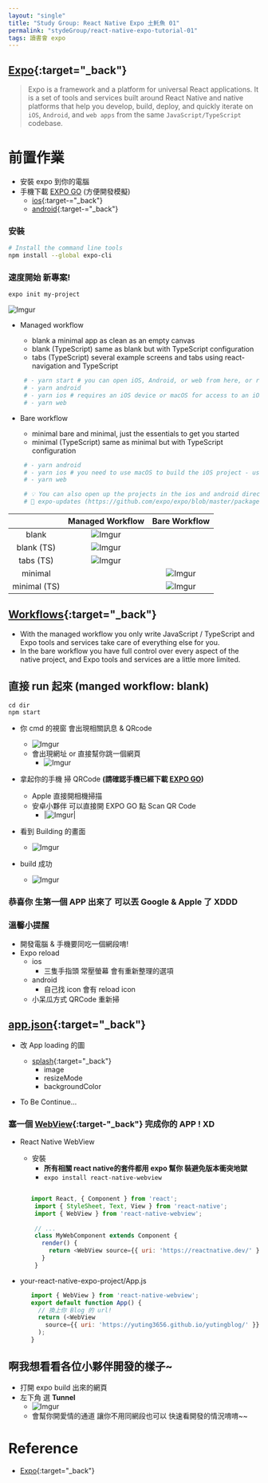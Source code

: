 ```yaml
---
layout: "single"
title: "Study Group: React Native Expo 土魠魚 01"
permalink: "stydeGroup/react-native-expo-tutorial-01"
tags: 讀書會 expo
---
```


## [Expo](https://docs.expo.dev/){:target="_back"}

> Expo is a framework and a platform for universal React applications. It is a set of tools and services built around React Native and native platforms that help you develop, build, deploy, and quickly iterate on `iOS`, `Android`, and `web apps` from the same `JavaScript/TypeScript` codebase.

# 前置作業
   - 安裝 expo 到你的電腦
   - 手機下載 [EXPO GO](https://expo.dev/client) (方便開發模擬)
     - [ios](https://apps.apple.com/us/app/expo-go/id982107779){:target-="_back"}
     - [android](https://play.google.com/store/apps/details?id=host.exp.exponent&hl=en&gl=US){:target-="_back"}

### 安裝

~~~bash
# Install the command line tools
npm install --global expo-cli
~~~


### 速度開始 新專案!

~~~bash
expo init my-project
~~~

![Imgur](https://i.imgur.com/x6IKPs0.png)

- Managed workflow 
   - blank                 a minimal app as clean as an empty canvas
   - blank (TypeScript)    same as blank but with TypeScript configuration
   - tabs (TypeScript)     several example screens and tabs using react-navigation and TypeScript

   ~~~py
    # - yarn start # you can open iOS, Android, or web from here, or run them directly with the commands below.
    # - yarn android
    # - yarn ios # requires an iOS device or macOS for access to an iOS simulator
    # - yarn web
   ~~~

- Bare workflow
   - minimal               bare and minimal, just the essentials to get you started
   - minimal (TypeScript)  same as minimal but with TypeScript configuration


   ~~~py
    # - yarn android
    # - yarn ios # you need to use macOS to build the iOS project - use managed workflow if you need to do iOS development without a Mac
    # - yarn web

    # 💡 You can also open up the projects in the ios and android directories with their respective IDEs.
    # 🚀 expo-updates (​https://github.com/expo/expo/blob/master/packages/expo-updates/README.md​) has been installed in your project. Before you do a release build, you'll need to configure a few values in Expo.plist and AndroidManifest.xml in order for updates to work.
   ~~~

||Managed Workflow| Bare Workflow |
|:--:|:--:|:--:|
| blank |![Imgur](https://i.imgur.com/W6m8T01.png)||
| blank (TS) |![Imgur](https://i.imgur.com/0Xpj5Ci.png)||
| tabs (TS) |![Imgur](https://i.imgur.com/c5m71vd.png)||
| minimal ||![Imgur](https://i.imgur.com/vljxDPO.png)|
| minimal (TS) ||![Imgur](https://i.imgur.com/UOYMPuw.png)|



## [Workflows](https://docs.expo.dev/introduction/managed-vs-bare/){:target="_back"}

 - With the managed workflow you only write JavaScript / TypeScript and Expo tools and services take care of everything else for you.
 - In the bare workflow you have full control over every aspect of the native project, and Expo tools and services are a little more limited.


## 直接 run 起來 (manged workflow: blank)

~~~
cd dir
npm start
~~~

- 你 cmd 的視窗 會出現相關訊息 & QRcode
   - ![Imgur](https://i.imgur.com/sZShMDg.png)
   - 會出現網址 or 直接幫你跳一個網頁
      - ![Imgur](https://i.imgur.com/8L10KQS.png)

- 拿起你的手機 掃 QRCode  __(請確認手機已經下載 [EXPO GO](https://expo.dev/client))__
   - Apple 直接開相機掃描
   - 安卓小夥伴 可以直接開 EXPO GO 點 Scan QR Code
     - |![Imgur](https://i.imgur.com/zrKbGdI.jpg)|

- 看到 Building 的畫面
  - ![Imgur](https://i.imgur.com/3OtVZan.jpg)

- build 成功

   - ![Imgur](https://i.imgur.com/MV3pmrI.jpg)

### 恭喜你 生第一個 APP 出來了 可以丟 Google & Apple 了 XDDD

### 溫馨小提醒

- 開發電腦 & 手機要同吃一個網段唷!
- Expo reload
  - ios 
    - 三隻手指頭 常壓螢幕 會有重新整理的選項
  - android 
    - 自己找 icon 會有 reload icon 
  - 小呆瓜方式 QRCode 重新掃

## [app.json](https://docs.expo.dev/versions/latest/config/app/){:target="_back"}

- 改 App loading 的圖
   - [splash](https://docs.expo.dev/versions/latest/config/app/#splash){:target="_back"}
      - image
      - resizeMode
      - backgroundColor

- To Be Continue...


### 塞一個 [WebView](https://github.com/react-native-webview/react-native-webview){:target-"_back"} 完成你的 APP ! XD

- React Native WebView

   - 安裝 
      - __所有相關 react native的套件都用 expo 幫你 裝避免版本衝突地獄__
     - `expo install react-native-webview`

   ~~~js

      import React, { Component } from 'react';
       import { StyleSheet, Text, View } from 'react-native';
       import { WebView } from 'react-native-webview';
       
       // ...
       class MyWebComponent extends Component {
         render() {
           return <WebView source={{ uri: 'https://reactnative.dev/' }} />;
         }
       }
   ~~~
   


- your-react-native-expo-project/App.js

   ~~~js
      import { WebView } from 'react-native-webview';
      export default function App() {
        // 換上你 Blog 的 url!
        return (<WebView 
          source={{ uri: 'https://yuting3656.github.io/yutingblog/' }} />
        );
      }
   ~~~


## 啊我想看看各位小夥伴開發的樣子~

- 打開 expo build 出來的網頁
- 左下角 選 __Tunnel__
  - ![Imgur](https://i.imgur.com/BMqYXoA.png)
  - 會幫你開愛情的通道 讓你不用同網段也可以 快速看開發的情況唷唷~~


# Reference

- [Expo](https://docs.expo.dev/introduction/managed-vs-bare/){:target="_back"}